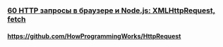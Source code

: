 ### [60 HTTP запросы в браузере и Node.js: XMLHttpRequest, fetch](https://www.youtube.com/watch?v=wMMki2FEYGY)

#### https://github.com/HowProgrammingWorks/HttpRequest

